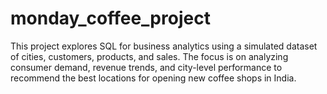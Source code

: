 # monday_coffee_project
This project explores SQL for business analytics using a simulated dataset of cities, customers, products, and sales. The focus is on analyzing consumer demand, revenue trends, and city-level performance to recommend the best locations for opening new coffee shops in India.
